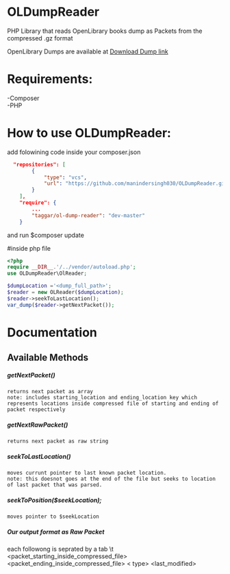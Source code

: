 # OLDumpReader
PHP Library that reads OpenLibrary books dump as Packets from the compressed .gz format

OpenLibrary Dumps are available at
[Download Dump link](https://openlibrary.org/developers/dumps)

# Requirements:
-Composer<br>
-PHP
  
# How to use OLDumpReader:
  add folowining code inside your composer.json
```json  
  "repositories": [
        {
            "type": "vcs",
            "url": "https://github.com/manindersingh030/OLDumpReader.git"
        }
    ],
    "require": {
        ...
        "taggar/ol-dump-reader": "dev-master"
    }
````
and run $composer update

#inside php file
```php
<?php
require __DIR__.'/../vendor/autoload.php';
use OLDumpReader\OlReader;

$dumpLocation ='<dump_full_path>';
$reader = new OLReader($dumpLocation); 
$reader->seekToLastLocation();
var_dump($reader->getNextPacket());
```

# Documentation
## Available Methods
##### getNextPacket()
    returns next packet as array 
    note: includes starting_location and ending_location key which represents locations inside compressed file of starting and ending of packet respectively
##### getNextRawPacket()
    returns next packet as raw string 
##### seekToLastLocation()
    moves currunt pointer to last known packet location.
    note: this doesnot goes at the end of the file but seeks to location of last packet that was parsed.
##### seekToPosition($seekLocation);
    moves pointer to $seekLocation
##### Our output format as Raw Packet
each followong is seprated by a tab \t
<packet_starting_inside_compressed_file> 
<packet_ending_inside_compressed_file> <
type> 
<key> 
<revision> 
<last_modified> 
<json>
